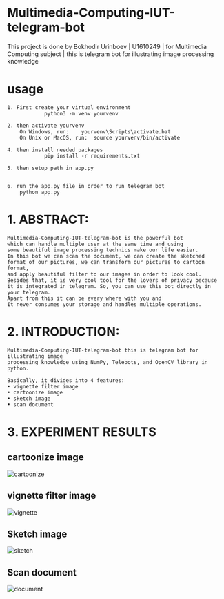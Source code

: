 # Multimedia-Computing-IUT-telegram-bot
This project is done by Bokhodir Urinboev | U1610249 | for Multimedia Computing subject | this is telegram bot for illustrating image processing knowledge  

# usage
```
1. First create your virtual environment
			python3 -m venv yourvenv

2. then activate yourvenv
	On Windows, run:  	yourvenv\Scripts\activate.bat
	On Unix or MacOS, run: 	source yourvenv/bin/activate

4. then install needed packages
			pip install -r requirements.txt

5. then setup path in app.py 

 
6. run the app.py file in order to run telegram bot
	python app.py
```



# 1. ABSTRACT:
```
Multimedia-Computing-IUT-telegram-bot is the powerful bot 
which can handle multiple user at the same time and using 
some beautiful image processing technics make our life easier. 
In this bot we can scan the document, we can create the sketched 
format of our pictures, we can transform our pictures to cartoon format, 
and apply beautiful filter to our images in order to look cool. 
Besides that, it is very cool tool for the lovers of privacy because 
it is integrated in telegram. So, you can use this bot directly in your telegram. 
Apart from this it can be every where with you and 
It never consumes your storage and handles multiple operations.
```


# 2. INTRODUCTION:
```
Multimedia-Computing-IUT-telegram-bot this is telegram bot for illustrating image
processing knowledge using NumPy, Telebots, and OpenCV library in python.
```

```
Basically, it divides into 4 features:
• vignette filter image
• cartoonize image
• sketch image
• scan document
```

# 3. EXPERIMENT RESULTS

## cartoonize image

![cartoonize](https://user-images.githubusercontent.com/40819423/82634756-0b3e4580-9c18-11ea-9dcf-e65d697338e4.jpg)


## vignette filter image
![vignette](https://user-images.githubusercontent.com/40819423/82634947-81db4300-9c18-11ea-9424-c86c1029dc3e.jpg)



## Sketch image

![sketch](https://user-images.githubusercontent.com/40819423/82634989-9ae3f400-9c18-11ea-888a-0c0bb900001e.jpg)



## Scan document
![document](https://user-images.githubusercontent.com/40819423/82635018-ad5e2d80-9c18-11ea-9351-d12555e6435e.jpg)